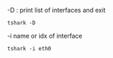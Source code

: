 
-D : print list of interfaces and exit
```
tshark -D
```
-i <interface> name or idx of interface
```
tshark -i eth0
```
